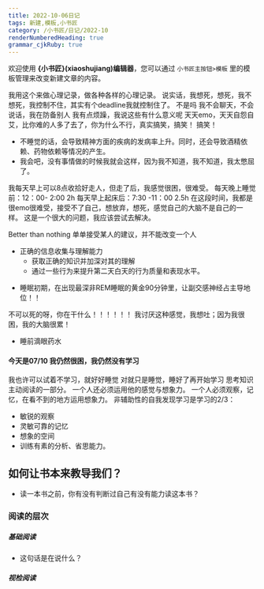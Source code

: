 ```yaml
---
title: 2022-10-06日记
tags: 新建,模板,小书匠
category: /小书匠/日记/2022-10
renderNumberedHeading: true
grammar_cjkRuby: true
---
```



欢迎使用 **{小书匠}(xiaoshujiang)编辑器**，您可以通过 `小书匠主按钮>模板` 里的模板管理来改变新建文章的内容。

我用这个来做心理记录，做各种各样的心理记录。
说实话，我想死，想死，我不想死，我控制不住，其实有个deadline我就控制住了。
不是吗
我不会聊天，不会说话，我在防备别人
我有点烦躁，我说这些有什么意义呢
天天emo，天天自怨自艾，比你难的人多了去了，你为什么不行，真实搞笑，搞笑！
搞笑！
* 不睡觉的话，会导致精神方面的疾病的发病率上升。同时，还会导致酒精依赖、药物依赖等情况的产生。
* 我会吧，没有事情做的时候我就会这样，因为我不知道，我不知道，我太憋屈了。

我每天早上可以8点收拾好走人，但走了后，我感觉很困，很难受。
每天晚上睡觉前：12：00- 2:00 2h
每天早上起床后：7:30 -11：00 2.5h
在这段时间，我都是很emo很难受，接受不了自己，想放弃，想死，感觉自己的大脑不是自己的一样。
这是一个很大的问题，我应该尝试去解决。

Better than nothing
单单接受某人的建议，并不能改变一个人
- 正确的信息收集与理解能力
	- 获取正确的知识并加深对其的理解
	- 通过一些行为来提升第二天白天的行为质量和表现水平。

* 睡眠初期，在出现最深非REM睡眠的黄金90分钟里，让副交感神经占主导地位！！

不可以死的呀，你在干什么！！！！！！
我讨厌这种感觉，我想吐；因为我很困，我的大脑很累！

- 睡前滴眼药水



#### 今天是07/10 我仍然很困，我仍然没有学习
我也许可以试着不学习，就好好睡觉
对就只是睡觉，睡好了再开始学习
思考知识主动阅读的一部分。
一个人还必须运用他的感觉与想象力。
一个人必须观察，记忆，在看不到的地方运用想象力。
非辅助性的自我发现学习是学习的2/3：
* 敏锐的观察
* 灵敏可靠的记忆
* 想象的空间
* 训练有素的分析、省思能力。
 
## 如何让书本来教导我们？
* 读一本书之前，你有没有判断过自己有没有能力读这本书？

### 阅读的层次
##### 基础阅读
* 这句话是在说什么？


##### 视检阅读